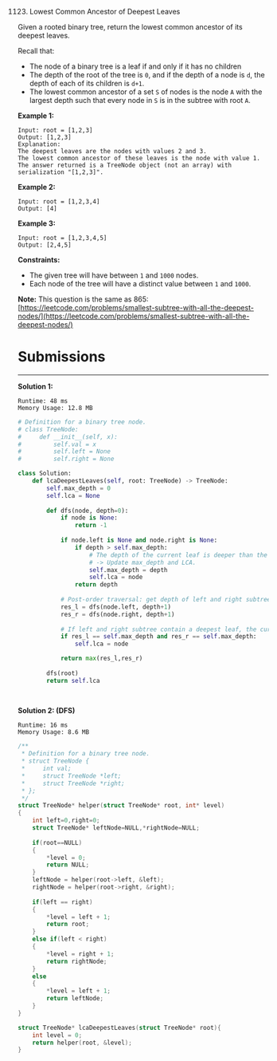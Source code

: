 1123. Lowest Common Ancestor of Deepest Leaves

Given a rooted binary tree, return the lowest common ancestor of its deepest leaves.

Recall that:

* The node of a binary tree is a leaf if and only if it has no children
* The depth of the root of the tree is `0`, and if the depth of a node is `d`, the depth of each of its children is `d+1`.
* The lowest common ancestor of a set `S` of nodes is the node `A` with the largest depth such that every node in `S` is in the subtree with root `A`.
 

**Example 1:**
```
Input: root = [1,2,3]
Output: [1,2,3]
Explanation: 
The deepest leaves are the nodes with values 2 and 3.
The lowest common ancestor of these leaves is the node with value 1.
The answer returned is a TreeNode object (not an array) with serialization "[1,2,3]".
```

**Example 2:**
```
Input: root = [1,2,3,4]
Output: [4]
```

**Example 3:**
```
Input: root = [1,2,3,4,5]
Output: [2,4,5]
```

**Constraints:**

* The given tree will have between `1` and `1000` nodes.
* Each node of the tree will have a distinct value between `1` and `1000`.

**Note:** This question is the same as 865: [https://leetcode.com/problems/smallest-subtree-with-all-the-deepest-nodes/](https://leetcode.com/problems/smallest-subtree-with-all-the-deepest-nodes/)

# Submissions
---
**Solution 1:**
```
Runtime: 48 ms
Memory Usage: 12.8 MB
```
```python
# Definition for a binary tree node.
# class TreeNode:
#     def __init__(self, x):
#         self.val = x
#         self.left = None
#         self.right = None

class Solution:
    def lcaDeepestLeaves(self, root: TreeNode) -> TreeNode:
        self.max_depth = 0
        self.lca = None
        
        def dfs(node, depth=0):
            if node is None:
                return -1
            
            if node.left is None and node.right is None:
                if depth > self.max_depth:
					# The depth of the current leaf is deeper than the depth of all leaves encountered so far.
					# -> Update max_depth and LCA.
                    self.max_depth = depth
                    self.lca = node   
                return depth
              
			# Post-order traversal: get depth of left and right subtree
            res_l = dfs(node.left, depth+1)
            res_r = dfs(node.right, depth+1)
            
			# If left and right subtree contain a deepest leaf, the current node is an LCA candidate.
            if res_l == self.max_depth and res_r == self.max_depth:
                self.lca = node

            return max(res_l,res_r)
        
        dfs(root)
        return self.lca
            
        
```

**Solution 2: (DFS)**
```
Runtime: 16 ms
Memory Usage: 8.6 MB
```
```c
/**
 * Definition for a binary tree node.
 * struct TreeNode {
 *     int val;
 *     struct TreeNode *left;
 *     struct TreeNode *right;
 * };
 */
struct TreeNode* helper(struct TreeNode* root, int* level)
{
    int left=0,right=0;
    struct TreeNode* leftNode=NULL,*rightNode=NULL;
    
    if(root==NULL)
    {
        *level = 0;
        return NULL;
    }
    leftNode = helper(root->left, &left);
    rightNode = helper(root->right, &right);
    
    if(left == right)
    {
        *level = left + 1;
        return root;
    }
    else if(left < right)
    {
        *level = right + 1;
        return rightNode;
    }
    else
    {
        *level = left + 1;
        return leftNode;
    }
}

struct TreeNode* lcaDeepestLeaves(struct TreeNode* root){
    int level = 0;
    return helper(root, &level);
}
```
